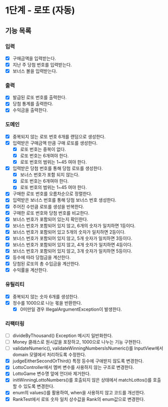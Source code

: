 # 1단계 - 로또 (자동)

## 기능 목록

### 입력
- [x] 구매금액을 입력받는다.
- [x] 지난 주 당첨 번호를 입력받는다.
- [x] 보너스 볼을 입력받는다.

### 출력
- [x] 발급된 로또 번호를 출력한다.
- [x] 당첨 통계를 출력한다.
- [x] 수익금을 출력한다.

### 도메인
- [x] 중복되지 않는 로또 번호 6개를 랜덤으로 생성한다.
- [x] 입력받은 구매금액 만큼 구매 로또를 생성한다.
  - [x] 로또 번호는 중복이 없다.
  - [x] 로또 번호는 6개여야 한다.
  - [x] 로또 번호의 범위는 1~45 여야 한다.
- [x] 입력받은 당첨 번호를 통해 당첨 로또를 생성한다.
  - [x] 보너스 번호가 포함 되지 않는다. 
  - [x] 로또 번호는 6개여야 한다.
  - [x] 로또 번호의 범위는 1~45 여야 한다.
- [x] 구매한 로또 번호를 오름차순으로 정렬한다.
- [x] 입력받은 보너스 번호를 통해 당첨 보너스 번호 생성한다.
- [x] 주어진 수만큼 로또를 생성을 반복한다.
- [x] 구매한 로또 번호와 당첨 번호를 비교한다.
- [x] 보너스 번호가 포함되어 있는지 확인한다.
- [x] 보너스 번호가 포함되어 있지 않고, 6개의 숫자가 일치하면 1등이다.
- [x] 보너스 번호가 포함되어 있고 5개의 숫자가 일치하면 2등이다.
- [x] 보너스 번호가 포함되어 있지 않고, 5개 숫자가 일치하면 3등이다.
- [x] 보너스 번호가 포함되어 있지 않고, 4개 숫자가 일치하면 4등이다.
- [x] 보너스 번호가 포함되어 있지 않고, 3개 숫자가 일치하면 5등이다.
- [x] 등수에 따라 당첨금을 계산한다.
- [x] 당첨된 로또의 총 수입금을 계산한다.
- [x] 수익률을 계산한다.

### 유틸리티
- [x] 중복되지 않는 숫자 6개를 생성한다.
- [x] 정수를 1000으로 나눈 몫을 반환한다.
  - [x] 0미만일 경우 IllegalArgumentException이 발생한다.

### 리팩터링
- [ ] divideByThousand() Exception 메시지 일반화한다.
- [ ] Money 클래스로 원시값을 포장하고, 1000으로 나누는 기능 구현한다.
- [ ] validateNumeric(), validateWinningNumbersIsNumeric()를 InputView에서 domain 모델에서 처리하도록 수정한다.
- [x] judgeEitherSecondOrThird() 특정 등수에 구애받지 않도록 변경한다.
- [x] LottoController에서 멤버 변수를 사용하지 않는 구조로 변경한다.
- [x] LottoGame 변수명 앞에 언더바 제거한다.
- [x] initWinningLottoNumbers()를 호출되지 않은 상태에서 matchLottos()를 호출할 수 있도록 변경한다.
- [x] enum의 values()를 활용하여, when을 사용하지 않고 코드를 개선한다.
- [x] RankTest에서 로또 숫자 일치 상수값을 Rank의 enum값으로 변경한다.
